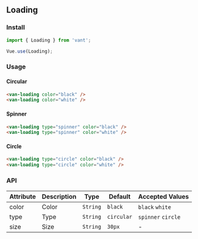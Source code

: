 ## Loading

### Install
``` javascript
import { Loading } from 'vant';

Vue.use(Loading);
```

### Usage

#### Circular

```html
<van-loading color="black" />
<van-loading color="white" />
```

#### Spinner

```html
<van-loading type="spinner" color="black" />
<van-loading type="spinner" color="white" />
```

#### Circle

```html
<van-loading type="circle" color="black" />
<van-loading type="circle" color="white" />
```

### API

| Attribute | Description | Type | Default | Accepted Values |
|-----------|-----------|-----------|-------------|-------------|
| color | Color | `String` | `black` | `black` `white` |
| type | Type | `String` | `circular` | `spinner` `circle` |
| size | Size | `String` | `30px` | - |
